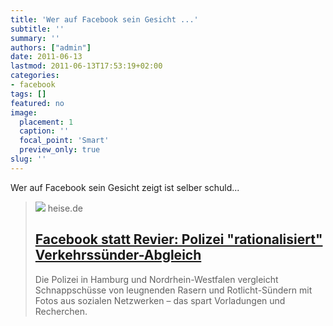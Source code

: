 ```yaml
---
title: 'Wer auf Facebook sein Gesicht ...'
subtitle: ''
summary: ''
authors: ["admin"]
date: 2011-06-13
lastmod: 2011-06-13T17:53:19+02:00
categories:
- facebook
tags: []
featured: no
image:
  placement: 1
  caption: ''
  focal_point: 'Smart'
  preview_only: true
slug: ''
---
```

Wer auf Facebook sein Gesicht zeigt ist selber schuld... 
> [![](https://heise.cloudimg.io/bound/1200x1200/q85.png-lossy-85.webp-lossy-85.foil1/_www-heise-de_/icons/ho/opengraph/opengraph.png)](http://www.heise.de/newsticker/meldung/Facebook-statt-Revier-Polizei-rationalisiert-Verkehrssuender-Abgleich-1259342.html)
> heise.de
> ## [Facebook statt Revier: Polizei "rationalisiert" Verkehrssünder-Abgleich](http://www.heise.de/newsticker/meldung/Facebook-statt-Revier-Polizei-rationalisiert-Verkehrssuender-Abgleich-1259342.html)
>
>Die Polizei in Hamburg und Nordrhein-Westfalen vergleicht Schnappschüsse von leugnenden Rasern und Rotlicht-Sündern mit Fotos aus sozialen Netzwerken – das spart Vorladungen und Recherchen. 


